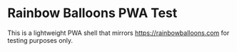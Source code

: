 # Rainbow Balloons PWA Test
This is a lightweight PWA shell that mirrors https://rainbowballoons.com for testing purposes only.
